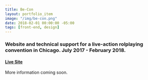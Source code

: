 ```yaml
---
title: Be-Con
layout: portfolio_item
image: "/img/be-con.png"
date: 2018-02-01 00:00:00 -05:00
tags: [front-end, design]
---
```


### Website and technical support for a live-action rolplaying convention in Chicago. July 2017 - February 2018.
#### [Live Site](https://beconlarp.com/)

More information coming soon.
